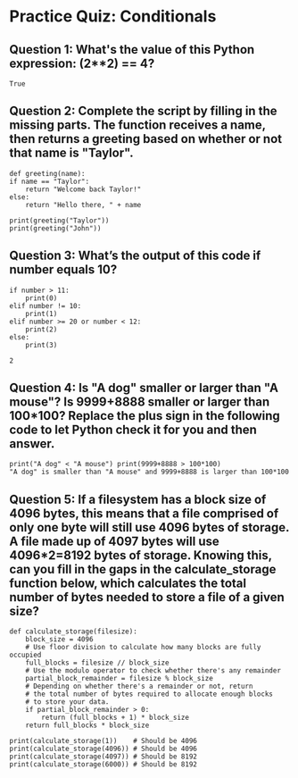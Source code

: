 # Practice Quiz: Conditionals

## Question 1: What's the value of this Python expression: (2**2) == 4?

    True

## Question 2: Complete the script by filling in the missing parts. The function receives a name, then returns a greeting based on whether or not that name is "Taylor".

    def greeting(name):
    if name == "Taylor":
        return "Welcome back Taylor!"
    else:
        return "Hello there, " + name

    print(greeting("Taylor"))
    print(greeting("John"))

## Question 3: What’s the output of this code if number equals 10?
    if number > 11: 
        print(0)
    elif number != 10:
        print(1)
    elif number >= 20 or number < 12:
        print(2)
    else:
        print(3)

    2

## Question 4: Is "A dog" smaller or larger than "A mouse"? Is 9999+8888 smaller or larger than 100*100? Replace the plus sign in the following code to let Python check it for you and then answer.

    print("A dog" < "A mouse") print(9999+8888 > 100*100)
    "A dog" is smaller than "A mouse" and 9999+8888 is larger than 100*100


## Question 5: If a filesystem has a block size of 4096 bytes, this means that a file comprised of only one byte will still use 4096 bytes of storage. A file made up of 4097 bytes will use 4096*2=8192 bytes of storage. Knowing this, can you fill in the gaps in the calculate_storage function below, which calculates the total number of bytes needed to store a file of a given size?

    def calculate_storage(filesize):
        block_size = 4096
        # Use floor division to calculate how many blocks are fully occupied
        full_blocks = filesize // block_size
        # Use the modulo operator to check whether there's any remainder
        partial_block_remainder = filesize % block_size
        # Depending on whether there's a remainder or not, return
        # the total number of bytes required to allocate enough blocks
        # to store your data.
        if partial_block_remainder > 0:
            return (full_blocks + 1) * block_size 
        return full_blocks * block_size

    print(calculate_storage(1))    # Should be 4096
    print(calculate_storage(4096)) # Should be 4096
    print(calculate_storage(4097)) # Should be 8192
    print(calculate_storage(6000)) # Should be 8192